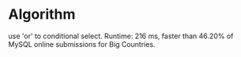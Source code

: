 # Algorithm
use 'or' to conditional select.
Runtime: 216 ms, faster than 46.20% of MySQL online submissions for Big Countries.

